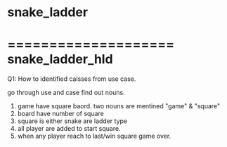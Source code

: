 # snake_ladder
====================
snake_ladder_hld
==================
Q1:  How to identified calsses from use case.

go through use and case find out nouns.
1. game have square baord.
two nouns are mentined "game" & "square"
2. board have number of square
3. square is either snake are ladder type
4. all player are added to start square.
5. when any player reach to last/win square game over.
